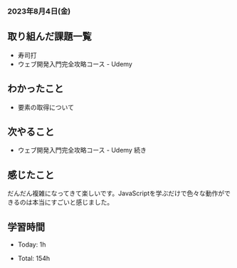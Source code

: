 ### 2023年8月4日(金)

## 取り組んだ課題一覧

- 寿司打
- ウェブ開発入門完全攻略コース - Udemy

## わかったこと

- 要素の取得について

## 次やること

- ウェブ開発入門完全攻略コース - Udemy 続き

## 感じたこと

だんだん複雑になってきて楽しいです。JavaScriptを学ぶだけで色々な動作ができるのは本当にすごいと感じました。

## 学習時間

- Today: 1h

- Total: 154h
